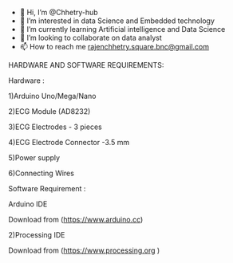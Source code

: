 - 👋 Hi, I’m @Chhetry-hub
- 👀 I’m interested in data Science and Embedded technology 
- 🌱 I’m currently learning Artificial intelligence and Data Science 
- 💞️ I’m looking to collaborate on data analyst 
- 📫 How to reach me rajenchhetry.square.bnc@gmail.com 

<!---
Chhetry-hub/Chhetry-hub is a ✨ special ✨ repository because its `README.md` (this file) appears on your GitHub profile.
You can click the Preview link to take a look at your changes.
--->
HARDWARE AND SOFTWARE REQUIREMENTS:

Hardware :

1)Arduino Uno/Mega/Nano

2)ECG Module (AD8232)

3)ECG Electrodes - 3 pieces

4)ECG Electrode Connector -3.5 mm

5)Power supply

6)Connecting Wires

Software Requirement :

Arduino IDE

Download from (https://www.arduino.cc)

2)Processing IDE

Download from (https://www.processing.org )

